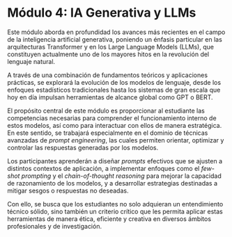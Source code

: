 # Módulo 4: IA Generativa y LLMs

Este módulo aborda en profundidad los avances más recientes en el campo de la inteligencia artificial generativa, poniendo un énfasis particular en las arquitecturas Transformer y en los Large Language Models (LLMs), que constituyen actualmente uno de los mayores hitos en la revolución del lenguaje natural. 

A través de una combinación de fundamentos teóricos y aplicaciones prácticas, se explorará la evolución de los modelos de lenguaje, desde los enfoques estadísticos tradicionales hasta los sistemas de gran escala que hoy en día impulsan herramientas de alcance global como GPT o BERT.

El propósito central de este módulo es proporcionar al estudiante las competencias necesarias para comprender el funcionamiento interno de estos modelos, así como para interactuar con ellos de manera estratégica. En este sentido, se trabajará especialmente en el dominio de técnicas avanzadas de *prompt engineering*, las cuales permiten orientar, optimizar y controlar las respuestas generadas por los modelos.

Los participantes aprenderán a diseñar *prompts* efectivos que se ajusten a distintos contextos de aplicación, a implementar enfoques como el *few-shot prompting* y el *chain-of-thought reasoning* para mejorar la capacidad de razonamiento de los modelos, y a desarrollar estrategias destinadas a mitigar sesgos o respuestas no deseadas. 

Con ello, se busca que los estudiantes no solo adquieran un entendimiento técnico sólido, sino también un criterio crítico que les permita aplicar estas herramientas de manera ética, eficiente y creativa en diversos ámbitos profesionales y de investigación.
